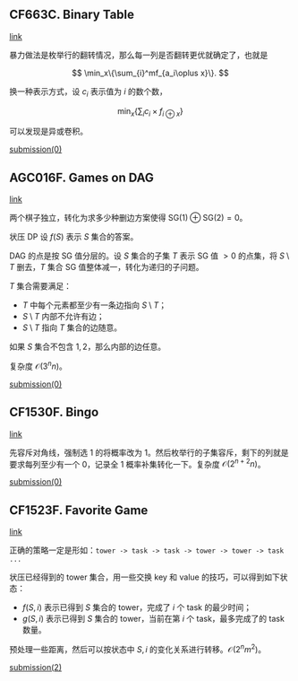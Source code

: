 ## CF663C. Binary Table

[link](https://codeforces.com/contest/662/problem/C)

暴力做法是枚举行的翻转情况，那么每一列是否翻转更优就确定了，也就是

$$
\min_x\{\sum_{i}^mf_{a_i\oplus x}\}.
$$

换一种表示方式，设 $c_i$ 表示值为 $i$ 的数个数，

$$
\min_x\{\sum_ic_i\times f_{i\oplus x}\}
$$

可以发现是异或卷积。

[submission(0)](https://codeforces.com/contest/662/submission/145626071)

## AGC016F. Games on DAG

[link](https://atcoder.jp/contests/agc016/tasks/agc016_f)

两个棋子独立，转化为求多少种删边方案使得 $\mathrm{SG}(1)\oplus\mathrm{SG}(2)=0$。

状压 DP 设 $f(S)$ 表示 $S$ 集合的答案。

DAG 的点是按 SG 值分层的。设 $S$ 集合的子集 $T$ 表示 $\mathrm{SG}$ 值 $> 0$ 的点集，将 $S\setminus T$ 删去，$T$ 集合 $\mathrm{SG}$ 值整体减一，转化为递归的子问题。

$T$ 集合需要满足：

- $T$ 中每个元素都至少有一条边指向 $S\setminus T$；
- $S\setminus T$ 内部不允许有边；
- $S\setminus T$ 指向 $T$ 集合的边随意。

如果 $S$ 集合不包含 $1,2$，那么内部的边任意。

复杂度 $\mathcal O(3^nn)$。

[submission(0)](https://atcoder.jp/contests/agc016/submissions/29185134)

## CF1530F. Bingo

[link](https://codeforces.com/contest/1530/problem/F)

先容斥对角线，强制选 $1$ 的将概率改为 $1$。然后枚举行的子集容斥，剩下的列就是要求每列至少有一个 $0$，记录全 $1$ 概率补集转化一下。复杂度 $\mathcal O(2^{n+2}n)$。

[submission(0)](https://codeforces.com/contest/1530/submission/145806869)

## CF1523F. Favorite Game

[link](https://codeforces.com/contest/1523/problem/F)

正确的策略一定是形如：`tower -> task -> task -> tower -> tower -> task ...`

状压已经得到的 tower 集合，用一些交换 key 和 value 的技巧，可以得到如下状态：

- $f(S,i)$ 表示已得到 $S$ 集合的 tower，完成了 $i$ 个 task 的最少时间；
- $g(S,i)$ 表示已得到 $S$ 集合的 tower，当前在第 $i$ 个 task，最多完成了的 task 数量。

预处理一些距离，然后可以按状态中 $S,i$ 的变化关系进行转移。$\mathcal O(2^nm^2)$。

[submission(2)](https://codeforces.com/contest/1523/submission/145855003)

